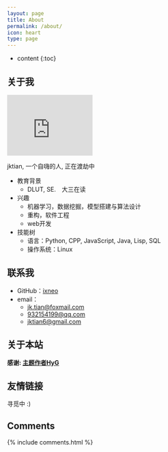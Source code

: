 ```yaml
---
layout: page
title: About
permalink: /about/
icon: heart
type: page
---
```


* content
{:toc}

## 关于我

<iframe src="https://githubbadge.appspot.com/ixneo?s=1" style="border: 0;height: 142px;width: 200px;overflow: hidden;" frameBorder="0"></iframe>

jktian, 一个自嗨的人, 正在渡劫中

* 教育背景
	* DLUT, SE.　大三在读
* 兴趣
	* 机器学习，数据挖掘，模型搭建与算法设计
	* 重构，软件工程
	* web开发
* 技能树
	* 语言：Python, CPP, JavaScript, Java, Lisp, SQL
	* 操作系统：Linux

## 联系我

* GitHub：[ixneo](https://github.com/ixneo)
* email：
	* jk.tian@foxmail.com
	* 932154199@qq.com
	* jktian6@gmail.com
## 关于本站

**感谢: [主题作者HyG](https://github.com/Gaohaoyang)**



## 友情链接

寻觅中 :)

## Comments

{% include comments.html %}
